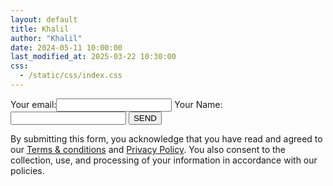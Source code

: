 ```yaml
---
layout: default
title: Khalil
author: "Khalil"
date: 2024-05-11 10:00:00
last_modified_at: 2025-03-22 10:30:00
css: 
  - /static/css/index.css
---
```


<form action="https://formspree.io/f/mldrezaz" method="POST">
<label>Your email:<input required type="email" name="email"></label>
<label>Your Name:<input required type="name" name="name"></input></label>
<button id="subtn" type="submit">SEND</button>
<p>By submitting this form, you acknowledge that you have read and agreed to our <a href="https://khaliiil.com/terms-conditions">Terms & conditions</a> and <a href="https://khaliiil.com/privacy-policy">Privacy Policy</a>. You also consent to the collection, use, and processing of your information in accordance with our policies.</p>
</form>